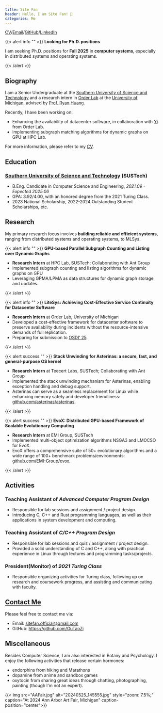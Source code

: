 ```yaml
---
title: Site Fan
header: Hello, I am Site Fan! 👋
categories: Me
---
```


[CV](./CV_Site_Fan.pdf)/[Email](mailto:sitefan.official@gmail.com)/[GitHub](https://github.com/GuTaoZi)/[LinkedIn](https://www.linkedin.com/in/site-fan-322802294/)

{{< alert info "" >}}
<strong>Looking for Ph.D. positions</strong><p>I am seeking Ph.D. positions for <strong>Fall 2025</strong> in <strong>computer systems</strong>, especially in distributed systems and operating systems.</p>
{{< /alert >}}

## Biography

I am a Senior Undergraduate at the [Southern University of Science and Technology](sustech.edu.cn) and a research intern in [Order Lab](https://orderlab.io/) at the [University of Michigan](https://umich.edu/), advised by [Prof. Ryan Huang](https://web.eecs.umich.edu/~ryanph/). 

Recently, I have been working on: 

- Enhancing the availability of datacenter software, in collaboration with [Yi](https://chenyi.world/) from Order Lab.
- Implementing subgraph matching algorithms for dynamic graphs on GPU at HPC Lab.

For more information, please refer to my [CV](./CV_Site_Fan.pdf).

## Education

### [Southern University of Science and Technology](https://sustech.edu.cn/en/) (SUSTech)

- B.Eng. Candidate in Computer Science and Engineering, *2021.09 - Expected 2025.06*
- GPA: 3.92/4.00, with an honored degree from the 2021 Turing Class.
- 2023 National Scholarship, 2022-2024 Outstanding Student Scholarships, etc.

## Research

My primary research focus involves **building reliable and efficient systems**, ranging from distributed systems and operating systems, to MLSys.

{{< alert info "" >}}
<strong>GPU-based Parallel Subgraph Counting and Listing over Dynamic Graphs</strong><ul><li><b>Research Intern</b> at HPC Lab, SUSTech; Collaborating with Ant Group</li><li>Implemented subgraph counting and listing algorithms for dynamic graphs on GPU</li><li>Leveraging GPMA/LPMA as data structures for dynamic graph storage and updates.</li></ul>
{{< /alert >}}

{{< alert info "" >}}
<strong>LiteSys: Achieving Cost-Effective Service Continuity for Datacenter Software</strong><ul><li><b>Research Intern</b> at Order Lab, University of Michigan</li><li>Developed a cost-effective framework for datacenter software to preserve availability during incidents without the resource-intensive demands of full replication.</li><li>Preparing for submission to <a href = "https://www.usenix.org/conference/osdi25">OSDI' 25</a>.</li></ul>
{{< /alert >}}

{{< alert success "" >}}
<strong>Stack Unwinding for Asterinas: a secure, fast, and general-purpose OS kernel</strong><ul><li><b>Research Intern</b> at Teecert Labs, SUSTech; Collaborating with Ant Group</li><li>Implemented the stack unwinding mechanism for Asterinas, enabling exception handling and debug support.</li><li>Asterinas can serve as a seamless replacement for Linux while enhancing memory safety and developer friendliness: <a href=https://github.com/asterinas/asterinas>github.com/asterinas/asterinas</a>.</li></ul>
{{< /alert >}}

{{< alert success "" >}}
<strong>EvoX: Distributed GPU-based Framework of Scalable Evolutionary Computing</strong><ul><li><b>Research Intern</b> at EMI Group, SUSTech</li><li>Implemented multi-object optimization algorithms NSGA3 and LMOCSO for EvoX.</li><li>EvoX offers a comprehensive suite of 50+ evolutionary algorithms and a wide range of 100+ benchmark problems/environments: <a href=https://github.com/EMI-Group/evox>github.com/EMI-Group/evox</a>.</li></ul>
{{< /alert >}}

## Activities

### Teaching Assistant of *Advanced Computer Program Design* 

- Responsible for lab sessions and assignment / project design.
- Introducing C, C++ and Rust programming languages, as well as their applications in system development and computing.

### Teaching Assistant of *C/C++ Program Design* 

- Responsible for lab sessions and quiz / assignment / project design.
- Provided a solid understanding of C and C++, along with practical experience in Linux through lectures and programming tasks/projects.

### President(Monitor) of *2021 Turing Class*

- Responsible organizing activities for Turing class, following up on research and coursework progress, and assisting and communicating with faculty.

## [Contact Me](./contact)

 Please feel free to contact me via:

- Email: [sitefan.official@gmail.com](mailto:sitefan.official@gmail.com)
- GitHub: https://github.com/GuTaoZi

## Miscellaneous

Besides Computer Science, I am also interested in Botany and Psychology. I enjoy the following activities that release certain hormones:

- endorphins from hiking and Marathons
- dopamine from anime and sandbox games
- oxytocin from sharing great ideas through chatting, photographing, painting (though I'm not an expert). 

{{< img src="AAFair.jpg" alt="20240525_145555.jpg" style="zoom: 7.5%;" caption="At 2024 Ann Arbor Art Fair, Michigan" caption-position="center">}}

